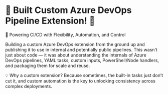 # 🚀 Built Custom Azure DevOps Pipeline Extension! 🚀
🔧 Powering CI/CD with Flexibility, Automation, and Control

Building a custom Azure DevOps extension from the ground up and publishing it to use in internal and potentially public pipelines.
This wasn’t just about code — it was about understanding the internals of Azure DevOps pipelines, YAML tasks, custom inputs, PowerShell/Node handlers, and packaging them for scale and reuse.

💡 Why a custom extension?
Because sometimes, the built-in tasks just don’t cut it, and custom automation is the key to unlocking consistency across complex deployments.
